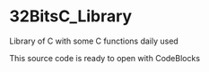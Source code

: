 # 32BitsC_Library
Library of C with some C functions daily used

This source code is ready to open with CodeBlocks
